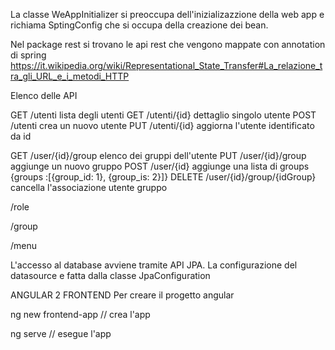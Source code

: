 La classe WeAppInitializer si preoccupa dell'inizializazzione della web app e richiama SptingConfig che si occupa della creazione dei bean.

Nel package rest si trovano le api rest che vengono mappate con annotation di spring
https://it.wikipedia.org/wiki/Representational_State_Transfer#La_relazione_tra_gli_URL_e_i_metodi_HTTP

Elenco delle API

GET  /utenti lista degli utenti
GET  /utenti/{id} dettaglio singolo utente
POST /utenti crea un nuovo utente
PUT  /utenti/{id} aggiorna l'utente identificato da id

GET /user/{id}/group elenco dei gruppi dell'utente
PUT /user/{id}/group aggiunge un nuovo gruppo
POST /user/{id} aggiunge una lista di groups {groups :[{group_id: 1}, {group_is: 2}]}
DELETE /user/{id}/group/{idGroup} cancella l'associazione utente gruppo

/role

/group

/menu

L'accesso al database avviene tramite API JPA. La configurazione del datasource e fatta dalla classe JpaConfiguration



ANGULAR 2 FRONTEND
Per creare il progetto angular

ng new frontend-app // crea l'app

ng serve  // esegue l'app